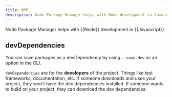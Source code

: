```yaml
---
title: NPM
description: Node Package Manager helps with Node development in Javascript.
---
```


Node Package Manager helps with {{Node}} development in {{Javascript}}.

## devDependencies

You can save packages as a devDependency by using `--save-dev` as an option in the CLI.

`devDependencies` are for the **developers** of the project. Things like test frameworks, documentation, etc. If someone downloads and uses your project, they won't have the dev dependencies installed. If someone wants to build on your project, they can download the dev dependencies.

